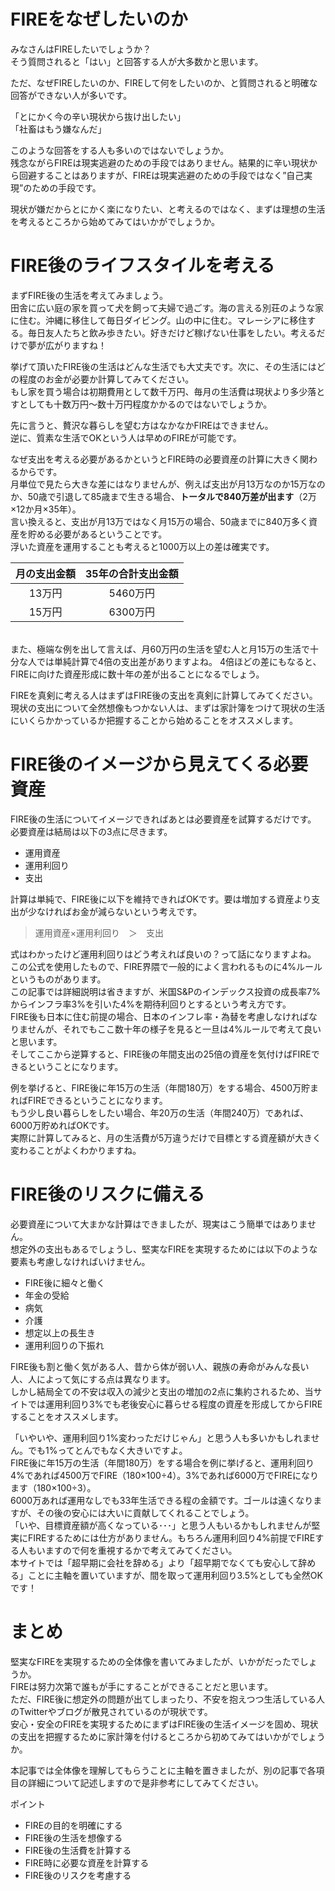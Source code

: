 # FIREをなぜしたいのか

みなさんはFIREしたいでしょうか？  
そう質問されると「はい」と回答する人が大多数かと思います。  

ただ、なぜFIREしたいのか、FIREして何をしたいのか、と質問されると明確な回答ができない人が多いです。

「とにかく今の辛い現状から抜け出したい」  
「社畜はもう嫌なんだ」

このような回答をする人も多いのではないでしょうか。  
残念ながらFIREは現実逃避のための手段ではありません。結果的に辛い現状から回避することはありますが、FIREは現実逃避のための手段ではなく”自己実現”のための手段です。

現状が嫌だからとにかく楽になりたい、と考えるのではなく、まずは理想の生活を考えるところから始めてみてはいかがでしょうか。

# FIRE後のライフスタイルを考える

まずFIRE後の生活を考えてみましょう。  
田舎に広い庭の家を買って犬を飼って夫婦で過ごす。海の言える別荘のような家に住む。沖縄に移住して毎日ダイビング。山の中に住む。マレーシアに移住する。毎日友人たちと飲み歩きたい。好きだけど稼げない仕事をしたい。考えるだけで夢が広がりますね！

挙げて頂いたFIRE後の生活はどんな生活でも大丈夫です。次に、その生活にはどの程度のお金が必要か計算してみてください。  
もし家を買う場合は初期費用として数千万円、毎月の生活費は現状より多少落とすとしても十数万円～数十万円程度かかるのではないでしょうか。

先に言うと、贅沢な暮らしを望む方はなかなかFIREはできません。  
逆に、質素な生活でOKという人は早めのFIREが可能です。

なぜ支出を考える必要があるかというとFIRE時の必要資産の計算に大きく関わるからです。  
月単位で見たら大きな差にはなりませんが、例えば支出が月13万なのか15万なのか、50歳で引退して85歳まで生きる場合、**トータルで840万差が出ます**（2万×12か月×35年）。  
言い換えると、支出が月13万ではなく月15万の場合、50歳までに840万多く資産を貯める必要があるということです。  
浮いた資産を運用することも考えると1000万以上の差は確実です。

| 月の支出金額 | 35年の合計支出金額 |
|:-:|:-:|
| 13万円 | 5460万円 |
| 15万円 | 6300万円 |

<br />
また、極端な例を出して言えば、月60万円の生活を望む人と月15万の生活で十分な人では単純計算で4倍の支出差がありますよね。  
4倍ほどの差にもなると、FIREに向けた資産形成に数十年の差が出ることになるでしょう。

FIREを真剣に考える人はまずはFIRE後の支出を真剣に計算してみてください。  
現状の支出について全然想像もつかない人は、まずは家計簿をつけて現状の生活にいくらかかっているか把握することから始めることをオススメします。


# FIRE後のイメージから見えてくる必要資産

FIRE後の生活についてイメージできればあとは必要資産を試算するだけです。  
必要資産は結局は以下の3点に尽きます。

- 運用資産
- 運用利回り
- 支出

計算は単純で、FIRE後に以下を維持できればOKです。要は増加する資産より支出が少なければお金が減らないという考えです。

> 運用資産×運用利回り　＞　支出

式はわかったけど運用利回りはどう考えれば良いの？って話になりますよね。  
この公式を使用したもので、FIRE界隈で一般的によく言われるものに4%ルールというものがあります。  
この記事では詳細説明は省きますが、米国S&Pのインデックス投資の成長率7%からインフラ率3%を引いた4%を期待利回りとするという考え方です。  
FIRE後も日本に住む前提の場合、日本のインフレ率・為替を考慮しなければなりませんが、それでもここ数十年の様子を見ると一旦は4%ルールで考えて良いと思います。  
そしてここから逆算すると、FIRE後の年間支出の25倍の資産を気付けばFIREできるということになります。

例を挙げると、FIRE後に年15万の生活（年間180万）をする場合、4500万貯まればFIREできるということになります。  
もう少し良い暮らしをしたい場合、年20万の生活（年間240万）であれば、6000万貯めればOKです。  
実際に計算してみると、月の生活費が5万違うだけで目標とする資産額が大きく変わることがよくわかりますね。


# FIRE後のリスクに備える

必要資産について大まかな計算はできましたが、現実はこう簡単ではありません。  
想定外の支出もあるでしょうし、堅実なFIREを実現するためには以下のような要素も考慮しなければいけません。

- FIRE後に細々と働く
- 年金の受給
- 病気
- 介護
- 想定以上の長生き
- 運用利回りの下振れ

FIRE後も割と働く気がある人、昔から体が弱い人、親族の寿命がみんな長い人、人によって気にする点は異なります。  
しかし結局全ての不安は収入の減少と支出の増加の2点に集約されるため、当サイトでは運用利回り3%でも老後安心に暮らせる程度の資産を形成してからFIREすることをオススメします。

「いやいや、運用利回り1%変わっただけじゃん」と思う人も多いかもしれません。でも1%ってとんでもなく大きいですよ。  
FIRE後に年15万の生活（年間180万）をする場合を例に挙げると、運用利回り4%であれば4500万でFIRE（180×100÷4）。3%であれば6000万でFIREになります（180×100÷3）。  
6000万あれば運用なしでも33年生活できる程の金額です。ゴールは遠くなりますが、その後の安心には大いに貢献してくれることでしょう。  
「いや、目標資産額が高くなっている･･･」と思う人もいるかもしれませんが堅実にFIREするためには仕方がありません。もちろん運用利回り4%前提でFIREする人もいますので何を重視するかで考えてみてください。  
本サイトでは「超早期に会社を辞める」より「超早期でなくても安心して辞める」ことに主軸を置いていますが、間を取って運用利回り3.5%としても全然OKです！


# まとめ

堅実なFIREを実現するための全体像を書いてみましたが、いかがだったでしょうか。  
FIREは努力次第で誰もが手にすることができることだと思います。  
ただ、FIRE後に想定外の問題が出てしまったり、不安を抱えつつ生活している人のTwitterやブログが散見されているのが現状です。  
安心・安全のFIREを実現するためにまずはFIRE後の生活イメージを固め、現状の支出を把握するために家計簿を付けるところから初めてみてはいかがでしょうか。

本記事では全体像を理解してもらうことに主軸を置きましたが、別の記事で各項目の詳細について記述しますので是非参考にしてみてください。

ポイント
- FIREの目的を明確にする
- FIRE後の生活を想像する
- FIRE後の生活費を計算する
- FIRE時に必要な資産を計算する
- FIRE後のリスクを考慮する
